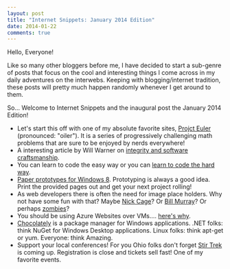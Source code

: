 ```yaml
---
layout: post
title: "Internet Snippets: January 2014 Edition"
date: 2014-01-22
comments: true
---
```

Hello, Everyone!  

Like so many other bloggers before me, I have decided to start a sub-genre of posts that focus on the cool and interesting things 
I come across in my daily adventures on the interwebs. Keeping with blogging/internet tradition, these posts will pretty much happen 
randomly whenever I get around to them.  

So... Welcome to Internet Snippets and the inaugural post the January 2014 Edition!  

- Let's start this off with one of my absolute favorite sites, <a href="http://projecteuler.net/">Projct Euler</a> (pronounced: "oiler"). It is a series of progressively challenging math problems that are sure to be enjoyed by nerds everywhere!</li>
- A interesting article by Will Warner on <a href="http://blog.8thlight.com/will-warner/2014/01/21/courage-vs-cargo-cults.html">integrity and software craftsmanship</a>.</li>
- You can learn to code the easy way or you can <a href="http://learncodethehardway.org/">learn to code the hard way</a>.</li>
- <a href="http://dontcodetired.com/blog/post/Paper-Prototyping-Templates-for-Windows-8-Apps.aspx">Paper prototypes for Windows 8</a>.&nbsp;Prototyping is always a good idea. Print the provided pages out and get your next project rolling!</li>
- As web developers there is often the need for image place holders. Why not have some fun with that? Maybe <a href="http://www.placecage.com/">Nick Cage</a>? Or <a href="http://www.fillmurray.com/">Bill Murray</a>? Or perhaps <a href="http://placezombies.com/">zombies</a>?</li>
- You should be using Azure Websites<a href="http://www.troyhunt.com/2014/01/with-great-azure-vm-comes-great.html"></a>&nbsp;over VMs.... <a href="http://www.troyhunt.com/2014/01/with-great-azure-vm-comes-great.html">here's why</a>.</li>
- <a href="http://chocolatey.org/">Chocolately</a>&nbsp;is a package manager for Windows applications. .NET folks: think NuGet for Windows Desktop applications. Linux folks: think apt-get or yum. Everyone: think Amazing.&nbsp;</li>
- Support your local conferences! For you Ohio folks don't forget <a href="http://stirtrek.com/">Stir Trek</a> is coming up. Registration is close and tickets sell fast! One of my favorite events.&nbsp;</li>